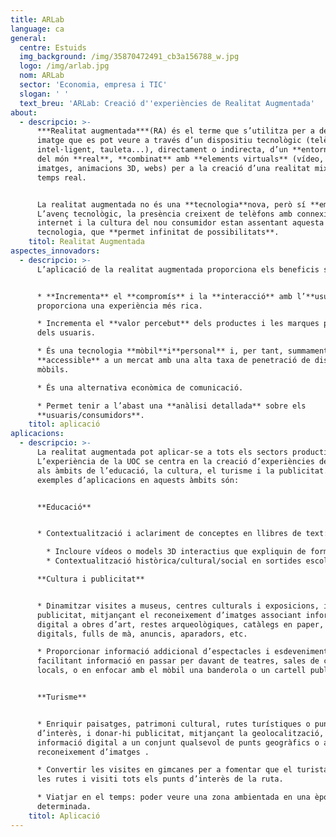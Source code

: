 ```yaml
---
title: ARLab
language: ca
general:
  centre: Estuids
  img_background: /img/35870472491_cb3a156788_w.jpg
  logo: /img/arlab.jpg
  nom: ARLab
  sector: 'Economia, empresa i TIC'
  slogan: ' '
  text_breu: 'ARLab: Creació d''experiències de Realitat Augmentada'
about:
  - descripcio: >-
      ***Realitat augmentada***(RA) és el terme que s’utilitza per a definir la
      imatge que es pot veure a través d’un dispositiu tecnològic (telèfon
      intel·ligent, tauleta...), directament o indirecta, d’un **entorn físic**
      del món **real**, **combinat** amb **elements virtuals** (vídeo, àudio,
      imatges, animacions 3D, webs) per a la creació d’una realitat mixta en
      temps real.


      La realitat augmentada no és una **tecnologia**nova, però sí **emergent**.
      L’avenç tecnològic, la presència creixent de telèfons amb connexió a
      internet i la cultura del nou consumidor estan assentant aquesta
      tecnologia, que **permet infinitat de possibilitats**.
    titol: Realitat Augmentada
aspectes_innovadors:
  - descripcio: >-
      L’aplicació de la realitat augmentada proporciona els beneficis següents:


      * **Incrementa** el **compromís** i la **interacció** amb l’**usuari** i
      proporciona una experiència més rica.

      * Incrementa el **valor percebut** dels productes i les marques per part
      dels usuaris.

      * És una tecnologia **mòbil**i**personal** i, per tant, summament
      **accessible** a un mercat amb una alta taxa de penetració de dispositius
      mòbils.

      * És una alternativa econòmica de comunicació.

      * Permet tenir a l’abast una **anàlisi detallada** sobre els
      **usuaris/consumidors**.
    titol: aplicació
aplicacions:
  - descripcio: >-
      La realitat augmentada pot aplicar-se a tots els sectors productius.
      L’experiència de la UOC se centra en la creació d’experiències de RA per
      als àmbits de l’educació, la cultura, el turisme i la publicitat. Alguns
      exemples d’aplicacions en aquests àmbits són: 


      **Educació**


      * Contextualització i aclariment de conceptes en llibres de text: 

        * Incloure vídeos o models 3D interactius que expliquin de forma clara algun concepte. Incloure aplicacions interactives que serveixin per a la pràctica d’un tema i puguin ser o complementar els deures.
        * Contextualització històrica/cultural/social en sortides escolars: Crear rutes educatives enriquides amb continguts digitals com ara vídeos, models 3D, llocs web, etc. 

      **Cultura i publicitat** 


      * Dinamitzar visites a museus, centres culturals i exposicions, i donar-hi
      publicitat, mitjançant el reconeixement d’imatges associant informació
      digital a obres d’art, restes arqueològiques, catàlegs en paper, catàlegs
      digitals, fulls de mà, anuncis, aparadors, etc.

      * Proporcionar informació addicional d’espectacles i esdeveniments,
      facilitant informació en passar per davant de teatres, sales de cinema i
      locals, o en enfocar amb el mòbil una banderola o un cartell publicitari.


      **Turisme** 


      * Enriquir paisatges, patrimoni cultural, rutes turístiques o punts
      d’interès, i donar-hi publicitat, mitjançant la geolocalització, associant
      informació digital a un conjunt qualsevol de punts geogràfics o amb el
      reconeixement d’imatges .

      * Convertir les visites en gimcanes per a fomentar que el turista acabi
      les rutes i visiti tots els punts d’interès de la ruta.

      * Viatjar en el temps: poder veure una zona ambientada en una època
      determinada.
    titol: Aplicació
---
```


